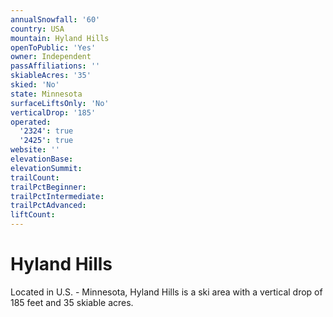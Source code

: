 ```yaml
---
annualSnowfall: '60'
country: USA
mountain: Hyland Hills
openToPublic: 'Yes'
owner: Independent
passAffiliations: ''
skiableAcres: '35'
skied: 'No'
state: Minnesota
surfaceLiftsOnly: 'No'
verticalDrop: '185'
operated:
  '2324': true
  '2425': true
website: ''
elevationBase:
elevationSummit:
trailCount:
trailPctBeginner:
trailPctIntermediate:
trailPctAdvanced:
liftCount:
---
```



# Hyland Hills

Located in U.S. - Minnesota, Hyland Hills is a ski area with a vertical drop of 185 feet and 35 skiable acres.
